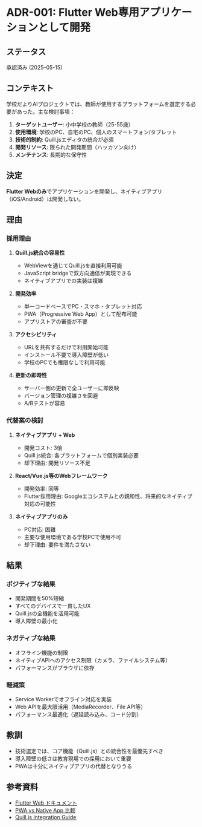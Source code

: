 # ADR-001: Flutter Web専用アプリケーションとして開発

## ステータス

承認済み (2025-05-15)

## コンテキスト

学校だよりAIプロジェクトでは、教師が使用するプラットフォームを選定する必要があった。主な検討事項：

1. **ターゲットユーザー**: 小中学校の教師（25-55歳）
2. **使用環境**: 学校のPC、自宅のPC、個人のスマートフォン/タブレット
3. **技術的制約**: Quill.jsエディタの統合が必須
4. **開発リソース**: 限られた開発期間（ハッカソン向け）
5. **メンテナンス**: 長期的な保守性

## 決定

**Flutter Webのみ**でアプリケーションを開発し、ネイティブアプリ（iOS/Android）は開発しない。

## 理由

### 採用理由

1. **Quill.js統合の容易性**
   - WebViewを通じてQuill.jsを直接利用可能
   - JavaScript bridgeで双方向通信が実現できる
   - ネイティブアプリでの実装は複雑

2. **開発効率**
   - 単一コードベースでPC・スマホ・タブレット対応
   - PWA（Progressive Web App）として配布可能
   - アプリストアの審査が不要

3. **アクセシビリティ**
   - URLを共有するだけで利用開始可能
   - インストール不要で導入障壁が低い
   - 学校のPCでも権限なしで利用可能

4. **更新の即時性**
   - サーバー側の更新で全ユーザーに即反映
   - バージョン管理の複雑さを回避
   - A/Bテストが容易

### 代替案の検討

1. **ネイティブアプリ + Web**
   - 開発コスト: 3倍
   - Quill.js統合: 各プラットフォームで個別実装必要
   - 却下理由: 開発リソース不足

2. **React/Vue.js等のWebフレームワーク**
   - 開発効率: 同等
   - Flutter採用理由: Googleエコシステムとの親和性、将来的なネイティブ対応の可能性

3. **ネイティブアプリのみ**
   - PC対応: 困難
   - 主要な使用環境である学校PCで使用不可
   - 却下理由: 要件を満たさない

## 結果

### ポジティブな結果

- 開発期間を50%短縮
- すべてのデバイスで一貫したUX
- Quill.jsの全機能を活用可能
- 導入障壁の最小化

### ネガティブな結果

- オフライン機能の制限
- ネイティブAPIへのアクセス制限（カメラ、ファイルシステム等）
- パフォーマンスがブラウザに依存

### 軽減策

- Service Workerでオフライン対応を実装
- Web APIを最大限活用（MediaRecorder、File API等）
- パフォーマンス最適化（遅延読み込み、コード分割）

## 教訓

- 技術選定では、コア機能（Quill.js）との統合性を最優先すべき
- 導入障壁の低さは教育現場での採用において重要
- PWAは十分にネイティブアプリの代替となりうる

## 参考資料

- [Flutter Web ドキュメント](https://flutter.dev/web)
- [PWA vs Native App 比較](https://web.dev/progressive-web-apps/)
- [Quill.js Integration Guide](https://quilljs.com/docs/)